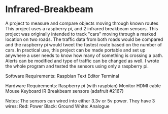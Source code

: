 # Infrared-Breakbeam
A project to measure and compare objects moving through known routes
This project uses a raspberry pi, and 2 infrared breakbeam sensors.
This project was originally intended to track "cars" moving through a marked location on two roads.
The traffic data from both roads would be compared and the raspberry pi would tweet
the fastest route based on the number of cars. In practical use, this project can be
made portable and set up anywhere a user needs to know how many of something is crossing
a path. Alerts can be modified and type of traffic can be changed as well. I wrote the 
whole program and tested the sensors using only a raspberry pi. 

Software Requirements:
Raspbian
Text Editor
Terminal

Hardware Requirements: 
Raspberry pi (with raspbian)
Monitor
HDMI cable
Mouse
Keyboard
IR Breakbeam sensors (adafruit #2167)

Notes: The sensors can wired into either 3.3v or 5v power. They have 3 wires:
Red: Power
Black: Ground
White: Analogue
